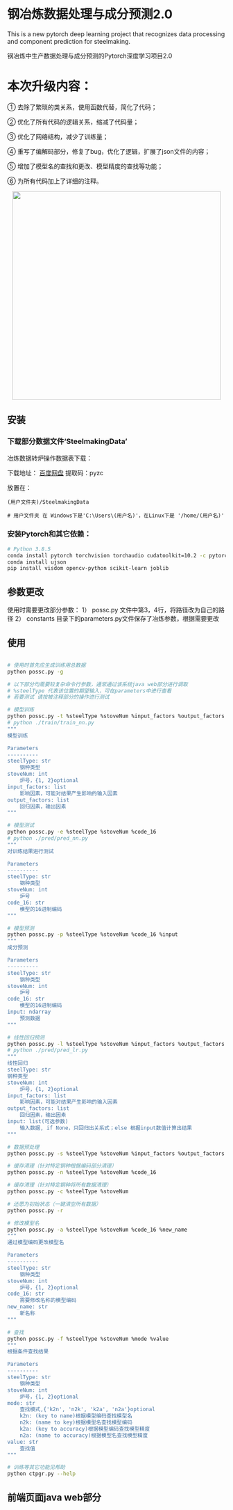 # 钢冶炼数据处理与成分预测2.0
This is a new pytorch deep learning project that recognizes data processing and component prediction for steelmaking.

钢冶炼中生产数据处理与成分预测的Pytorch深度学习项目2.0

# 本次升级内容：
① 去除了繁琐的类关系，使用函数代替，简化了代码；  

② 优化了所有代码的逻辑关系，缩减了代码量；  

③ 优化了网络结构，减少了训练量；  

④ 重写了编解码部分，修复了bug，优化了逻辑，扩展了json文件的内容；  

⑤ 增加了模型名的查找和更改、模型精度的查找等功能；  

⑥ 为所有代码加上了详细的注释。

<p align="center">
    <img src="docs/intro.gif" width="480">
</p>

## 安装

### 下载部分数据文件‘SteelmakingData’

冶炼数据转炉操作数据表下载：

下载地址：
[百度网盘](https://pan.baidu.com/s/1q6q3-damswB9u0kkO0N1uQ ) 提取码：pyzc  

放置在：
```
(用户文件夹)/SteelmakingData

# 用户文件夹 在 Windows下是'C:\Users\(用户名)'，在Linux下是 '/home/(用户名)'
```

### 安装Pytorch和其它依赖：
```bash
# Python 3.8.5
conda install pytorch torchvision torchaudio cudatoolkit=10.2 -c pytorch
conda install ujson
pip install visdom opencv-python scikit-learn joblib 
```

## 参数更改

使用时需要更改部分参数：
    1） possc.py 文件中第3，4行，将路径改为自己的路径
    2） constants 目录下的parameters.py文件保存了冶炼参数，根据需要更改

## 使用

```bash

# 使用时首先应生成训练用总数据
python possc.py -g

# 以下部分均需要较复杂命令行参数，通常通过该系统java web部分进行调取
# %steelType 代表该位置的期望输入，可在parameters中进行查看
# 若要测试 请按被注释部分的操作进行测试

# 模型训练
python possc.py -t %steelType %stoveNum %input_factors %output_factors
# python ./train/train_nn.py
"""
模型训练

Parameters
----------
steelType: str
    钢种类型
stoveNum: int
    炉号，{1, 2}optional
input_factors: list
    影响因素，可能对结果产生影响的输入因素
output_factors: list
    回归因素，输出因素
"""

# 模型测试
python possc.py -e %steelType %stoveNum %code_16
# python ./pred/pred_nn.py
"""
对训练结果进行测试

Parameters
----------
steelType: str
    钢种类型
stoveNum: int
    炉号
code_16: str
    模型的16进制编码
"""

# 模型预测
python possc.py -p %steelType %stoveNum %code_16 %input 
"""
成分预测

Parameters
----------
steelType: str
    钢种类型
stoveNum: int
    炉号
code_16: str
    模型的16进制编码
input: ndarray
    预测数据
"""

# 线性回归预测
python possc.py -l %steelType %stoveNum %input_factors %output_factors %input
# python ./pred/pred_lr.py
"""
线性回归
steelType: str
钢种类型
stoveNum: int
    炉号，{1, 2}optional
input_factors: list
    影响因素，可能对结果产生影响的输入因素
output_factors: list
    回归因素，输出因素
input: list(可选参数)
    输入数据, if None，只回归出关系式；else 根据input数值计算出结果
"""

# 数据预处理
python possc.py -s %steelType %stoveNum %input_factors %output_factors

# 缓存清理（针对特定钢种根据编码部分清理）
python possc.py -n %steelType %stoveNum %code_16

# 缓存清理（针对特定钢种将所有数据清理）
python possc.py -c %steelType %stoveNum

# 还愿为初始状态（一键清空所有数据）
python possc.py -r

# 修改模型名
python possc.py -a %steelType %stoveNum %code_16 %new_name
"""
通过模型编码更改模型名

Parameters
----------
steelType: str
    钢种类型
stoveNum: int
    炉号，{1, 2}optional
code_16: str
    需要修改名称的模型编码
new_name: str
    新名称
"""

# 查找
python possc.py -f %steelType %stoveNum %mode %value
"""
根据条件查找结果

Parameters
----------
steelType: str
    钢种类型
stoveNum: int
    炉号，{1, 2}optional
mode: str
    查找模式,{'k2n', 'n2k', 'k2a', 'n2a'}optional
    k2n: (key to name)根据模型编码查找模型名
    n2k: (name to key)根据模型名查找模型编码
    k2a: (key to accuracy)根据模型编码查找模型精度
    n2a: (name to accuracy)根据模型名查找模型精度
value: str
    查找值
"""

# 训练等其它功能见帮助
python ctpgr.py --help
```

## 前端页面java web部分

